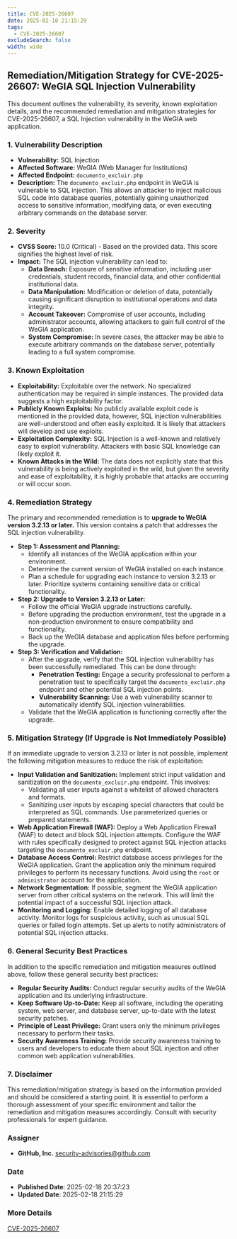 ```yaml
---
title: CVE-2025-26607
date: 2025-02-18 21:15:29
tags:
  - CVE-2025-26607
excludeSearch: false
width: wide
---
```


## Remediation/Mitigation Strategy for CVE-2025-26607: WeGIA SQL Injection Vulnerability

This document outlines the vulnerability, its severity, known exploitation details, and the recommended remediation and mitigation strategies for CVE-2025-26607, a SQL Injection vulnerability in the WeGIA web application.

### 1. Vulnerability Description

*   **Vulnerability:** SQL Injection
*   **Affected Software:** WeGIA (Web Manager for Institutions)
*   **Affected Endpoint:** `documento_excluir.php`
*   **Description:** The `documento_excluir.php` endpoint in WeGIA is vulnerable to SQL injection. This allows an attacker to inject malicious SQL code into database queries, potentially gaining unauthorized access to sensitive information, modifying data, or even executing arbitrary commands on the database server.

### 2. Severity

*   **CVSS Score:** 10.0 (Critical) - Based on the provided data. This score signifies the highest level of risk.
*   **Impact:**  The SQL injection vulnerability can lead to:
    *   **Data Breach:**  Exposure of sensitive information, including user credentials, student records, financial data, and other confidential institutional data.
    *   **Data Manipulation:**  Modification or deletion of data, potentially causing significant disruption to institutional operations and data integrity.
    *   **Account Takeover:**  Compromise of user accounts, including administrator accounts, allowing attackers to gain full control of the WeGIA application.
    *   **System Compromise:**  In severe cases, the attacker may be able to execute arbitrary commands on the database server, potentially leading to a full system compromise.

### 3. Known Exploitation

*   **Exploitability:**  Exploitable over the network. No specialized authentication may be required in simple instances.  The provided data suggests a high exploitability factor.
*   **Publicly Known Exploits:** No publicly available exploit code is mentioned in the provided data, however, SQL injection vulnerabilities are well-understood and often easily exploited.  It is likely that attackers will develop and use exploits.
*   **Exploitation Complexity:** SQL Injection is a well-known and relatively easy to exploit vulnerability.  Attackers with basic SQL knowledge can likely exploit it.
*   **Known Attacks in the Wild:** The data does not explicitly state that this vulnerability is being actively exploited in the wild, but given the severity and ease of exploitability, it is highly probable that attacks are occurring or will occur soon.

### 4. Remediation Strategy

The primary and recommended remediation is to **upgrade to WeGIA version 3.2.13 or later.**  This version contains a patch that addresses the SQL injection vulnerability.

*   **Step 1: Assessment and Planning:**
    *   Identify all instances of the WeGIA application within your environment.
    *   Determine the current version of WeGIA installed on each instance.
    *   Plan a schedule for upgrading each instance to version 3.2.13 or later.  Prioritize systems containing sensitive data or critical functionality.
*   **Step 2: Upgrade to Version 3.2.13 or Later:**
    *   Follow the official WeGIA upgrade instructions carefully.
    *   Before upgrading the production environment, test the upgrade in a non-production environment to ensure compatibility and functionality.
    *   Back up the WeGIA database and application files before performing the upgrade.
*   **Step 3: Verification and Validation:**
    *   After the upgrade, verify that the SQL injection vulnerability has been successfully remediated.  This can be done through:
        *   **Penetration Testing:** Engage a security professional to perform a penetration test to specifically target the `documento_excluir.php` endpoint and other potential SQL injection points.
        *   **Vulnerability Scanning:** Use a web vulnerability scanner to automatically identify SQL injection vulnerabilities.
    *   Validate that the WeGIA application is functioning correctly after the upgrade.

### 5. Mitigation Strategy (If Upgrade is Not Immediately Possible)

If an immediate upgrade to version 3.2.13 or later is not possible, implement the following mitigation measures to reduce the risk of exploitation:

*   **Input Validation and Sanitization:** Implement strict input validation and sanitization on the `documento_excluir.php` endpoint. This involves:
    *   Validating all user inputs against a whitelist of allowed characters and formats.
    *   Sanitizing user inputs by escaping special characters that could be interpreted as SQL commands.  Use parameterized queries or prepared statements.
*   **Web Application Firewall (WAF):** Deploy a Web Application Firewall (WAF) to detect and block SQL injection attempts. Configure the WAF with rules specifically designed to protect against SQL injection attacks targeting the `documento_excluir.php` endpoint.
*   **Database Access Control:** Restrict database access privileges for the WeGIA application. Grant the application only the minimum required privileges to perform its necessary functions.  Avoid using the `root` or `administrator` account for the application.
*   **Network Segmentation:** If possible, segment the WeGIA application server from other critical systems on the network. This will limit the potential impact of a successful SQL injection attack.
*   **Monitoring and Logging:** Enable detailed logging of all database activity. Monitor logs for suspicious activity, such as unusual SQL queries or failed login attempts.  Set up alerts to notify administrators of potential SQL injection attacks.

### 6. General Security Best Practices

In addition to the specific remediation and mitigation measures outlined above, follow these general security best practices:

*   **Regular Security Audits:** Conduct regular security audits of the WeGIA application and its underlying infrastructure.
*   **Keep Software Up-to-Date:** Keep all software, including the operating system, web server, and database server, up-to-date with the latest security patches.
*   **Principle of Least Privilege:**  Grant users only the minimum privileges necessary to perform their tasks.
*   **Security Awareness Training:** Provide security awareness training to users and developers to educate them about SQL injection and other common web application vulnerabilities.

### 7.  Disclaimer

This remediation/mitigation strategy is based on the information provided and should be considered a starting point. It is essential to perform a thorough assessment of your specific environment and tailor the remediation and mitigation measures accordingly.  Consult with security professionals for expert guidance.

### Assigner
- **GitHub, Inc.** <security-advisories@github.com>

### Date
- **Published Date**: 2025-02-18 20:37:23
- **Updated Date**: 2025-02-18 21:15:29

### More Details
[CVE-2025-26607](https://www.cvedetails.com/cve/CVE-2025-26607)